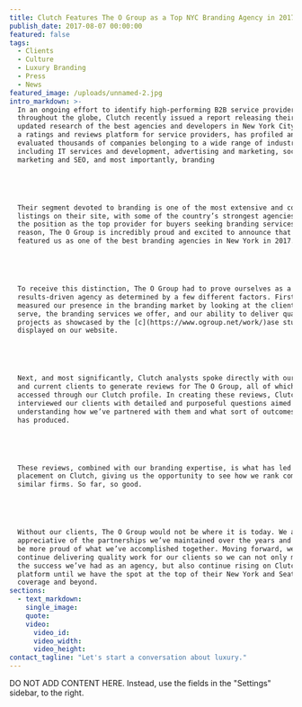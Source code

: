 ```yaml
---
title: Clutch Features The O Group as a Top NYC Branding Agency in 2017
publish_date: 2017-08-07 00:00:00
featured: false
tags:
  - Clients
  - Culture
  - Luxury Branding
  - Press
  - News
featured_image: /uploads/unnamed-2.jpg
intro_markdown: >-
  In an ongoing effort to identify high-performing B2B service providers
  throughout the globe, Clutch recently issued a report releasing their most
  updated research of the best agencies and developers in New York City. Clutch,
  a ratings and reviews platform for service providers, has profiled and
  evaluated thousands of companies belonging to a wide range of industries,
  including IT services and development, advertising and marketing, social media
  marketing and SEO, and most importantly, branding





  Their segment devoted to branding is one of the most extensive and competitive
  listings on their site, with some of the country’s strongest agencies vying for
  the position as the top provider for buyers seeking branding services. For this
  reason, The O Group is incredibly proud and excited to announce that Clutch has
  featured us as one of the best branding agencies in New York in 2017.





  To receive this distinction, The O Group had to prove ourselves as a strong and
  results-driven agency as determined by a few different factors. First, Clutch
  measured our presence in the branding market by looking at the clients we
  serve, the branding services we offer, and our ability to deliver quality
  projects as showcased by the [c](https://www.ogroup.net/work/)ase studies
  displayed on our website.





  Next, and most significantly, Clutch analysts spoke directly with our former
  and current clients to generate reviews for The O Group, all of which can be
  accessed through our Clutch profile. In creating these reviews, Clutch
  interviewed our clients with detailed and purposeful questions aimed at
  understanding how we’ve partnered with them and what sort of outcomes our work
  has produced.





  These reviews, combined with our branding expertise, is what has led to our
  placement on Clutch, giving us the opportunity to see how we rank compared to
  similar firms. So far, so good.





  Without our clients, The O Group would not be where it is today. We are greatly
  appreciative of the partnerships we’ve maintained over the years and could not
  be more proud of what we’ve accomplished together. Moving forward, we will
  continue delivering quality work for our clients so we can not only maintain
  the success we’ve had as an agency, but also continue rising on Clutch’s
  platform until we have the spot at the top of their New York and Seattle
  coverage and beyond.
sections:
  - text_markdown:
    single_image:
    quote:
    video:
      video_id:
      video_width:
      video_height:
contact_tagline: "Let's start a conversation about luxury."
---
```



DO NOT ADD CONTENT HERE. Instead, use the fields in the "Settings" sidebar, to the right.